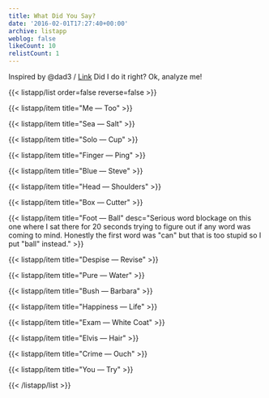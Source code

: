 ```yaml
---
title: What Did You Say?
date: '2016-02-01T17:27:40+00:00'
archive: listapp
weblog: false
likeCount: 10
relistCount: 1
---
```


Inspired by @dad3 / [Link](https://li.st/l/7N4c6eoB9bFWZ3GoyYRwdU) Did I do it right? Ok, analyze me!

<!--more-->

{{< listapp/list order=false reverse=false >}}

   {{< listapp/item title="Me — Too" >}}

   {{< listapp/item title="Sea — Salt" >}}

   {{< listapp/item title="Solo — Cup" >}}

   {{< listapp/item title="Finger — Ping" >}}

   {{< listapp/item title="Blue — Steve" >}}

   {{< listapp/item title="Head — Shoulders" >}}

   {{< listapp/item title="Box — Cutter" >}}

   {{< listapp/item title="Foot — Ball"
      desc="Serious word blockage on this one where I sat there for 20 seconds trying to figure out if any word was coming to mind. Honestly the first word was \"can\" but that is too stupid so I put \"ball\" instead." >}}

   {{< listapp/item title="Despise — Revise" >}}

   {{< listapp/item title="Pure — Water" >}}

   {{< listapp/item title="Bush — Barbara" >}}

   {{< listapp/item title="Happiness — Life" >}}

   {{< listapp/item title="Exam — White Coat" >}}

   {{< listapp/item title="Elvis — Hair" >}}

   {{< listapp/item title="Crime — Ouch" >}}

   {{< listapp/item title="You — Try" >}}

{{< /listapp/list >}}

